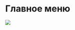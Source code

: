 # Главное меню

![](https://user-images.githubusercontent.com/74318083/101327940-5bc27b00-38aa-11eb-81fb-1aa85895f9dd.png)
